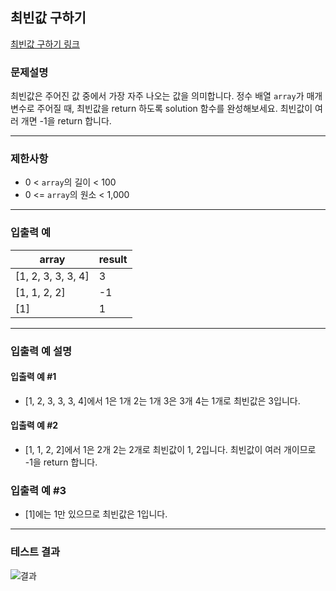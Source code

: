 ## 최빈값 구하기

[최빈값 구하기 링크](https://school.programmers.co.kr/learn/courses/30/lessons/120812)

### 문제설명

최빈값은 주어진 값 중에서 가장 자주 나오는 값을 의미합니다.
정수 배열 `array`가 매개변수로 주어질 때, 최빈값을 return 하도록 solution 함수를 완성해보세요. 최빈값이 여러 개면 -1을 return 합니다.

---

### 제한사항

+ 0 \< `array`의 길이 \< 100
+ 0 \<= `array`의 원소 \< 1,000

---

### 입출력 예

| array              | result |
|--------------------|--------|
| [1, 2, 3, 3, 3, 4] | 3      |
| [1, 1, 2, 2]       | -1     |
| [1]                | 1      |

---

### 입출력 예 설명

#### 입출력 예 #1

+ [1, 2, 3, 3, 3, 4]에서 1은 1개 2는 1개 3은 3개 4는 1개로 최빈값은 3입니다.

#### 입출력 예 #2

+ [1, 1, 2, 2]에서 1은 2개 2는 2개로 최빈값이 1, 2입니다. 최빈값이 여러 개이므로 -1을 return 합니다.

### 입출력 예 #3

+ [1]에는 1만 있으므로 최빈값은 1입니다.

---

### 테스트 결과

![결과](./120811_결과.png)